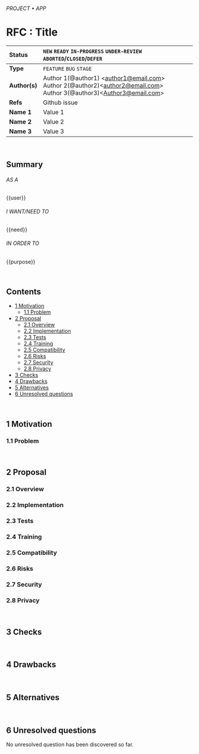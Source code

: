###### PROJECT • APP

# RFC : Title

<!-- SPEC -->

| Status        | `NEW` `READY` `IN-PROGRESS` `UNDER-REVIEW` `ABORTED`/`CLOSED`/`DEFER`   |
:-------------- |:---------------------------------------------------- |
| **Type**   | `FEATURE` `BUG` `STAGE`   |
| **Author(s)** | Author 1(@author1) &lt;author1@email.com&gt; <br> Author 2(@author2)&lt;author2@email.com&gt; <br> Author 3(@author3)&lt;Author3@email.com&gt; <br> |
| **Refs**   | Github issue  |
| **Name 1**   | Value 1 |
| **Name 2**   | Value 2 |
| **Name 3**   | Value 3 |

<br>

## Summary

###### AS A
{{user}}

###### I WANT/NEED TO
{{need}}

###### IN ORDER TO
{{purpose}}

<br>

## Contents


<!-- TOC -->
* [1 Motivation](#1)
  * [1.1 Problem](#1.1)
* [2 Proposal](#2)
  * [2.1 Overview](#2.1)
  * [2.2 Implementation](#2.2)
  * [2.3 Tests](#2.3)
  * [2.4 Training](#2.4)
  * [2.5 Compatibility](#2.5)
  * [2.6 Risks](#2.6)
  * [2.7 Security](#2.7)
  * [2.8 Privacy](#2.8)
* [3 Checks](#3)
* [4 Drawbacks](#4)
* [5 Alternatives](#5)
* [6 Unresolved questions](#6)

<!-- /TOC -->



<br>

## <a name="1"/> 1 Motivation
### <a name="1.1"/> 1.1 Problem


<br>

## <a name="2"/>2 Proposal
### <a name="2.1">2.1 Overview
### <a name="2.2">2.2 Implementation
### <a name="2.3">2.3 Tests
### <a name="2.4">2.4 Training
### <a name="2.5">2.5 Compatibility
### <a name="2.6">2.6 Risks
### <a name="2.7">2.7 Security
### <a name="2.8">2.8 Privacy

<br>

## <a name="3"/>3 Checks

<br>

## <a name="4"/>4 Drawbacks

<br>

## <a name="5"/>5 Alternatives


<br>

## <a name="6"/>6 Unresolved questions

No unresolved question has been discovered so far.



<!-- /RFC -->

<!-- 
  References : 
    - https://github.com/tensorflow/community/blob/master/rfcs/yyyymmdd-rfc-template.md
-->

